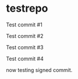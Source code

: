 # testrepo

Test commit #1

Test commit #2

Test commit #3

Test commit #4






now testing signed commit.


